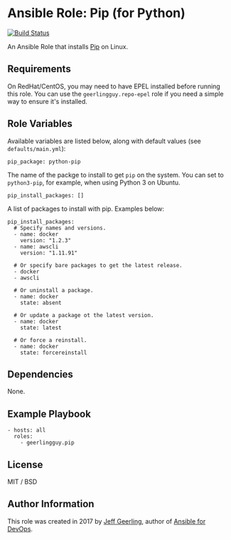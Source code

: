 # Ansible Role: Pip (for Python)

[![Build Status](https://travis-ci.org/geerlingguy/ansible-role-pip.svg?branch=master)](https://travis-ci.org/geerlingguy/ansible-role-pip)

An Ansible Role that installs [Pip](https://pip.pypa.io) on Linux.

## Requirements

On RedHat/CentOS, you may need to have EPEL installed before running this role. You can use the `geerlingguy.repo-epel` role if you need a simple way to ensure it's installed.

## Role Variables

Available variables are listed below, along with default values (see `defaults/main.yml`):

    pip_package: python-pip

The name of the packge to install to get `pip` on the system. You can set to `python3-pip`, for example, when using Python 3 on Ubuntu.

    pip_install_packages: []

A list of packages to install with pip. Examples below:

    pip_install_packages:
      # Specify names and versions.
      - name: docker
        version: "1.2.3"
      - name: awscli
        version: "1.11.91"
    
      # Or specify bare packages to get the latest release.
      - docker
      - awscli
    
      # Or uninstall a package.
      - name: docker
        state: absent
    
      # Or update a package ot the latest version.
      - name: docker
        state: latest
    
      # Or force a reinstall.
      - name: docker
        state: forcereinstall

## Dependencies

None.

## Example Playbook

    - hosts: all
      roles:
        - geerlingguy.pip

## License

MIT / BSD

## Author Information

This role was created in 2017 by [Jeff Geerling](https://www.jeffgeerling.com/), author of [Ansible for DevOps](https://www.ansiblefordevops.com/).
